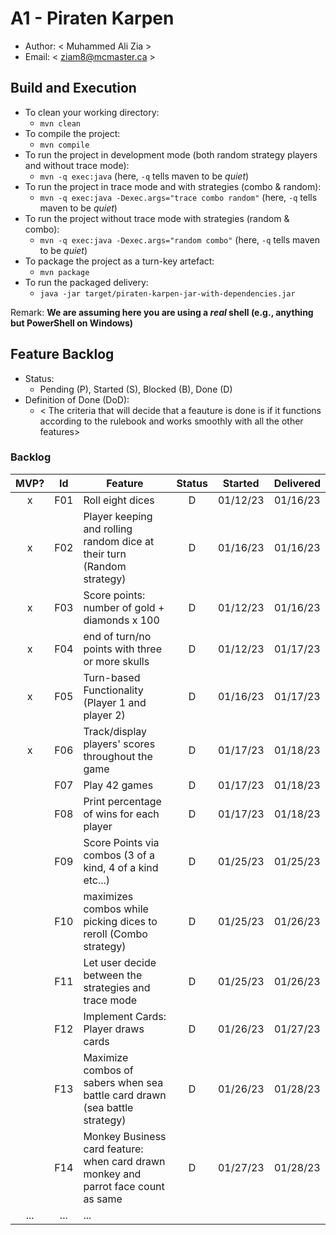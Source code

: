# A1 - Piraten Karpen

-   Author: < Muhammed Ali Zia >
-   Email: < ziam8@mcmaster.ca >

## Build and Execution

-   To clean your working directory:
    -   `mvn clean`
-   To compile the project:
    -   `mvn compile`
-   To run the project in development mode (both random strategy players and without trace mode):
    -   `mvn -q exec:java` (here, `-q` tells maven to be _quiet_)
-   To run the project in trace mode and with strategies (combo & random):
    -   `mvn -q exec:java -Dexec.args="trace combo random"` (here, `-q` tells maven to be _quiet_)
-   To run the project without trace mode with strategies (random & combo):
    -   `mvn -q exec:java -Dexec.args="random combo"` (here, `-q` tells maven to be _quiet_)
-   To package the project as a turn-key artefact:
    -   `mvn package`
-   To run the packaged delivery:
    -   `java -jar target/piraten-karpen-jar-with-dependencies.jar`

Remark: **We are assuming here you are using a _real_ shell (e.g., anything but PowerShell on Windows)**

## Feature Backlog

-   Status:
    -   Pending (P), Started (S), Blocked (B), Done (D)
-   Definition of Done (DoD):
    -   < The criteria that will decide that a feauture is done is if it functions according to the rulebook and works smoothly with all the other features>

### Backlog

| MVP? | Id  | Feature                                                                            | Status | Started  | Delivered |
| :--: | :-: | ---------------------------------------------------------------------------------- | :----: | :------: | :-------: |
|  x   | F01 | Roll eight dices                                                                   |   D    | 01/12/23 | 01/16/23  |
|  x   | F02 | Player keeping and rolling random dice at their turn (Random strategy)             |   D    | 01/16/23 | 01/16/23  |
|  x   | F03 | Score points: number of gold + diamonds x 100                                      |   D    | 01/12/23 | 01/16/23  |
|  x   | F04 | end of turn/no points with three or more skulls                                    |   D    | 01/12/23 | 01/17/23  |
|  x   | F05 | Turn-based Functionality (Player 1 and player 2)                                   |   D    | 01/16/23 | 01/17/23  |
|  x   | F06 | Track/display players' scores throughout the game                                  |   D    | 01/17/23 | 01/18/23  |
|      | F07 | Play 42 games                                                                      |   D    | 01/17/23 | 01/18/23  |
|      | F08 | Print percentage of wins for each player                                           |   D    | 01/17/23 | 01/18/23  |
|      | F09 | Score Points via combos (3 of a kind, 4 of a kind etc...)                          |   D    | 01/25/23 | 01/25/23  |
|      | F10 | maximizes combos while picking dices to reroll (Combo strategy)                    |   D    | 01/25/23 | 01/26/23  |
|      | F11 | Let user decide between the strategies and trace mode                              |   D    | 01/25/23 | 01/26/23  |
|      | F12 | Implement Cards: Player draws cards                                                |   D    | 01/26/23 | 01/27/23  |
|      | F13 | Maximize combos of sabers when sea battle card drawn (sea battle strategy)         |   D    | 01/26/23 | 01/28/23  |
|      | F14 | Monkey Business card feature: when card drawn monkey and parrot face count as same |   D    | 01/27/23 | 01/28/23  |
| ...  | ... | ...                                                                                |
